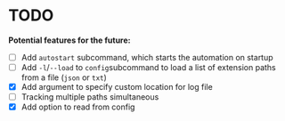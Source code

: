 # TODO

**Potential features for the future:**

- [ ] Add ``autostart`` subcommand, which starts the automation on startup
- [ ] Add ``-l``/``--load`` to ``config``subcommand to load a list of extension paths from a file (``json`` or ``txt``)
- [x] Add argument to specify custom location for log file
- [ ] Tracking multiple paths simultaneous
- [x] Add option to read from config
